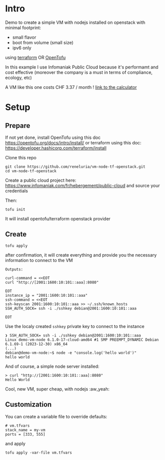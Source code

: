 Intro
=====

Demo to create a simple VM with nodejs installed
on openstack with minimal footprint:
- small flavor
- boot from volume (small size)
- ipv6 only

using [terraform](https://www.terraform.io/) OR [OpenTofu](https://opentofu.org/)

In this example I use Infomaniak Public Cloud because it's performamt and cost effective
(moreover the company is a must in terms of compliance, ecology, etc)

A VM like this one costs CHF 3.37 / month !
[link to the calculator](https://infomaniak.cloud/calculator?uuid=7826f3ad-7bc1-4ca9-8412-ed965b867ad5)

Setup
=====

Prepare
-------

If not yet done, install OpenTofu using this doc https://opentofu.org/docs/intro/install/
or terraform using this doc: https://developer.hashicorp.com/terraform/install

Clone this repo

```shell
git clone https://github.com/reneluria/vm-node-tf-openstack.git
cd vm-node-tf-openstack
```

Create a public cloud project here: https://www.infomaniak.com/fr/hebergement/public-cloud
and source your credentials

Then:

```shell
tofu init
```

It will install opentofu/terraform openstack provider

Create
------

```shell
tofu apply
```

after confirmation, it will create everything and provide you the necessary information to connect to the VM

```shell
Outputs:

curl-command = <<EOT
curl "http://[2001:1600:10:101::aaa]:8080"

EOT
instance_ip = "2001:1600:10:101::aaa"
ssh-command = <<EOT
ssh-keyscan 2001:1600:10:101::aaa >> ~/.ssh/known_hosts
SSH_AUTH_SOCK= ssh -i ./sshkey debian@2001:1600:10:101::aaa

EOT
```

Use the localy created `sshkey` private key to connect to the instance

```shell
❯ SSH_AUTH_SOCK= ssh -i ./sshkey debian@2001:1600:10:101::aaa
Linux demo-vm-node 6.1.0-17-cloud-amd64 #1 SMP PREEMPT_DYNAMIC Debian 6.1.69-1 (2023-12-30) x86_64
(...)
debian@demo-vm-node:~$ node -e "console.log('hello world')"
hello world
```

And of course, a simple node server installed:

```
> curl "http://[2001:1600:10:101::aaa]:8080"
Hello World
```

Cool, new VM, super cheap, with nodejs :aw_yeah:

Customization
-------------

You can create a variable file to override defaults:

```
# vm.tfvars
stack_name = my-vm
ports = [333, 555]
```

and apply

```shell
tofu apply -var-file vm.tfvars
```
